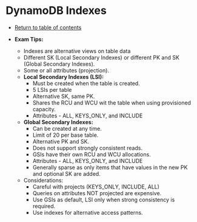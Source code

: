# DynamoDB Indexes

* [Return to table of contents](../../../README.md)

* **Exam Tips:**
  * Indexes are alternative views on table data
  * Different SK (Local Secondary Indexes) or different PK and SK (Global Secondary Indexes).
  * Some or all attributes (projection).
  * **Local Secondary Indexes (LSI):**
    * Must be created when the table is created.
    * 5 LSIs per table
    * Alternative SK, same PK.
    * Shares the RCU and WCU wit the table when using provisioned capacity.
    * Attributes - ALL, KEYS_ONLY, and INCLUDE
  * **Global Secondary Indexes:**
    * Can be created at any time.
    * Limit of 20 per base table.
    * Alternative PK and SK.
    * Does not support strongly consistent reads.
    * GSIs have their own RCU and WCU allocations.
    * Attributes - ALL, KEYS_ONLY, and INCLUDE
    * Generally sparse as only items that have values in the new PK and optional SK are added.
  * Considerations:
    * Careful with projects (KEYS_ONLY, INCLUDE, ALL)
    * Queries on attributes NOT projected are expensive.
    * Use GSIs as default, LSI only when strong consistency is required.
    * Use indexes for alternative access patterns.
